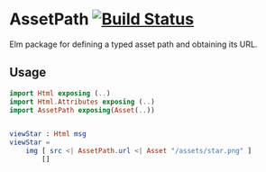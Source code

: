 # AssetPath [![Build Status](https://travis-ci.org/NoRedInk/elm-asset-path.svg?branch=master)](https://travis-ci.org/NoRedInk/elm-asset-path)

Elm package for defining a typed asset path and obtaining its URL.

## Usage

```elm
import Html exposing (..)
import Html.Attributes exposing (..)
import AssetPath exposing(Asset(..))


viewStar : Html msg
viewStar =
    img [ src <| AssetPath.url <| Asset "/assets/star.png" ]
        []
```
